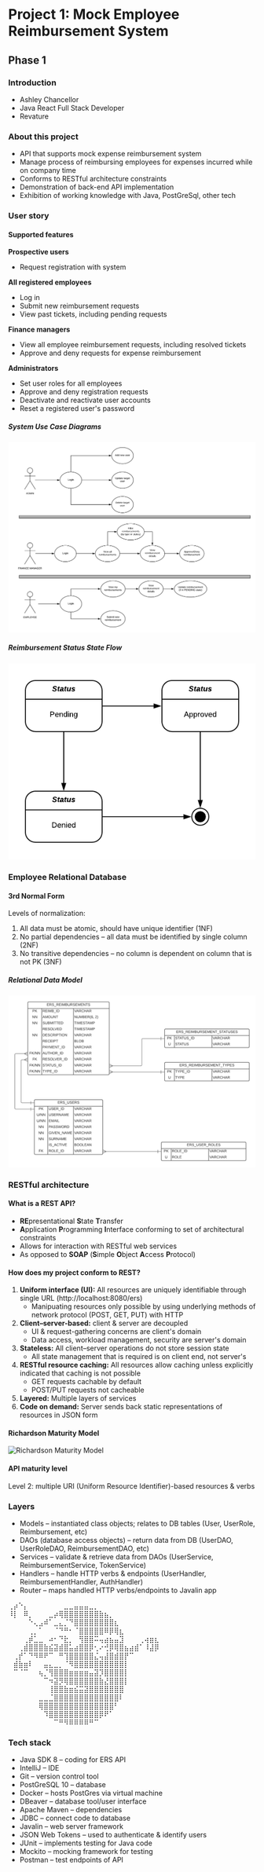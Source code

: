 # Project 1: Mock Employee Reimbursement System

## Phase 1

### Introduction
* Ashley Chancellor
* Java React Full Stack Developer
* Revature

### About this project
* API that supports mock expense reimbursement system
* Manage process of reimbursing employees for expenses incurred while on company time
* Conforms to RESTful architecture constraints
* Demonstration of back-end API implementation
* Exhibition of working knowledge with Java, PostGreSql, other tech

### User story
#### Supported features
**Prospective users**
* Request registration with system

**All registered employees**
* Log in
* Submit new reimbursement requests
* View past tickets, including pending requests

**Finance managers**
* View all employee reimbursement requests, including resolved tickets
* Approve and deny requests for expense reimbursement

**Administrators**
* Set user roles for all employees
* Approve and deny registration requests
* Deactivate and reactivate user accounts
* Reset a registered user's password

##### System Use Case Diagrams
![System Use Case Diagrams](https://raw.githubusercontent.com/220207-java-enterprise/assignments/main/foundations-project/imgs/ERS%20Use%20Case%20Diagram.png)

##### Reimbursement Status State Flow
![Reimbursement Status State Flow](https://raw.githubusercontent.com/220207-java-enterprise/assignments/main/foundations-project/imgs/ERS%20State%20Flow%20Diagram.png)

### Employee Relational Database
#### 3rd Normal Form
Levels of normalization:
1. All data must be atomic, should have unique identifier (1NF)
2. No partial dependencies – all data must be identified by single column (2NF)
3. No transitive dependencies – no column is dependent on column that is not PK (3NF)

##### Relational Data Model
![Relational Model](https://github.com/220207-java-enterprise/assignments/blob/main/foundations-project/imgs/ERS%20Relational%20Model.png)

### RESTful architecture
#### What is a REST API?
* **RE**presentational **S**tate **T**ransfer
* **A**pplication **P**rogramming **I**nterface conforming to set of architectural constraints
* Allows for interaction with RESTful web services
* As opposed to **SOAP** (**S**imple **O**bject **A**ccess **P**rotocol)

#### How does my project conform to REST?
1. **Uniform interface (UI):** All resources are uniquely identifiable through single URL (http://localhost:8080/ers)
   * Manipuating resources only possible by using underlying methods of network protocol (POST, GET, PUT) with HTTP
2. **Client–server-based:** client & server are decoupled
   * UI & request-gathering concerns are client's domain
   * Data access, workload management, security are server's domain
3. **Stateless:** All client–server operations do not store session state
   * All state management that is required is on client end, not server's
4. **RESTful resource caching:** All resources allow caching unless explicitly indicated that caching is not possible
   * GET requests cachable by default
   * POST/PUT requests not cacheable
5. **Layered:** Multiple layers of services
6. **Code on demand:** Server sends back static representations of resources in JSON form

#### Richardson Maturity Model
![Richardson Maturity Model](https://camo.githubusercontent.com/a6f22e2c3ab71e9091d345b82e56baa4e5515cdb64345415b0a89179b6386080/68747470733a2f2f7265737466756c6170692e6e65742f77702d636f6e74656e742f75706c6f6164732f52696368617264736f6e2d4d617475726974792d4d6f64656c2e6a7067)

#### API maturity level
Level 2: multiple URI (Uniform Resource Identifier)-based resources & verbs

### Layers
* Models – instantiated class objects; relates to DB tables (User, UserRole, Reimbursement, etc)
* DAOs (database access objects) – return data from DB (UserDAO, UserRoleDAO, ReimbursementDAO, etc)
* Services – validate & retrieve data from DAOs (UserService, ReimbursementService, TokenService)
* Handlers – handle HTTP verbs & endpoints (UserHandler, ReimbursementHandler, AuthHandler)
* Router – maps handled HTTP verbs/endpoints to Javalin app

⢀⡴⠑⡄⠀⠀⠀⠀⠀⠀⠀⣀⣀⣤⣤⣤⣀⡀⠀⠀⠀⠀⠀⠀⠀⠀⠀⠀⠀⠀                                                                                      
⠸⡇⠀⠿⡀⠀⠀⠀⣀⡴⢿⣿⣿⣿⣿⣿⣿⣿⣷⣦⡀⠀⠀⠀⠀⠀⠀⠀⠀⠀                                                                                      
⠀⠀⠀⠀⠑⢄⣠⠾⠁⣀⣄⡈⠙⣿⣿⣿⣿⣿⣿⣿⣿⣆⠀⠀⠀⠀⠀⠀⠀⠀                                                                                      
⠀⠀⠀⠀⢀⡀⠁⠀⠀⠈⠙⠛⠂⠈⣿⣿⣿⣿⣿⠿⡿⢿⣆⠀⠀⠀⠀⠀⠀⠀                                                                                      
⠀⠀⠀⢀⡾⣁⣀⠀⠴⠂⠙⣗⡀⠀⢻⣿⣿⠭⢤⣴⣦⣤⣹⠀⠀⠀⢀⢴⣶⣆                                                                                      
⠀⠀⢀⣾⣿⣿⣿⣷⣮⣽⣾⣿⣥⣴⣿⣿⡿⢂⠔⢚⡿⢿⣿⣦⣴⣾⠁⠸⣼⡿                                                                                      
⠀⢀⡞⠁⠙⠻⠿⠟⠉⠀⠛⢹⣿⣿⣿⣿⣿⣌⢤⣼⣿⣾⣿⡟⠉⠀⠀⠀⠀⠀                                                                                      
⠀⣾⣷⣶⠇⠀⠀⣤⣄⣀⡀⠈⠻⣿⣿⣿⣿⣿⣿⣿⣿⣿⣿⡇⠀⠀⠀⠀⠀⠀                                                                                      
⠀⠉⠈⠉⠀⠀⢦⡈⢻⣿⣿⣿⣶⣶⣶⣶⣤⣽⡹⣿⣿⣿⣿⡇⠀⠀⠀⠀⠀⠀                                                                                      
⠀⠀⠀⠀⠀⠀⠀⠉⠲⣽⡻⢿⣿⣿⣿⣿⣿⣿⣷⣜⣿⣿⣿⡇⠀⠀⠀⠀⠀⠀                                                                                      
⠀⠀⠀⠀⠀⠀⠀⠀⢸⣿⣿⣷⣶⣮⣭⣽⣿⣿⣿⣿⣿⣿⣿⠀⠀⠀⠀⠀⠀⠀                                                                                      
⠀⠀⠀⠀⠀⠀⣀⣀⣈⣿⣿⣿⣿⣿⣿⣿⣿⣿⣿⣿⣿⣿⠇⠀⠀⠀⠀⠀⠀⠀                                                                                      
⠀⠀⠀⠀⠀⠀⢿⣿⣿⣿⣿⣿⣿⣿⣿⣿⣿⣿⣿⣿⣿⠃⠀⠀⠀⠀⠀⠀⠀⠀                                                                                      
⠀⠀⠀⠀⠀⠀⠀⠹⣿⣿⣿⣿⣿⣿⣿⣿⣿⣿⡿⠟⠁⠀⠀⠀⠀⠀⠀⠀⠀⠀                                                                                      
⠀⠀⠀⠀⠀⠀⠀⠀⠀⠉⠛⠻⠿⠿⠿⠿⠛⠉                                                                                                    

### Tech stack
* Java SDK 8 – coding for ERS API
* IntelliJ – IDE
* Git – version control tool
* PostGreSQL 10 – database
* Docker – hosts PostGres via virtual machine
* DBeaver – database tool/user interface
* Apache Maven – dependencies
* JDBC – connect code to database
* Javalin – web server framework
* JSON Web Tokens – used to authenticate & identify users
* JUnit – implements testing for Java code
* Mockito – mocking framework for testing
* Postman – test endpoints of API
